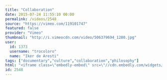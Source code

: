 ```yaml
---
title: "Collaboration"
date: 2015-07-24 11:55:10 00:00
permalink: /videos/2548
source: "https://vimeo.com/119101747"
featured: false
provider: "Vimeo"
thumbnail: "http://i.vimeocdn.com/video/506379694_1280.jpg"
user:
  id: 1373
  username: "trocoloro"
  name: "Iker de Aresti"
tags: ["documentary","culture","collaboration","philosophy"]
html: "<iframe class=\"embedly-embed\" src=\"//cdn.embedly.com/widgets/media.html?src=https%3A%2F%2Fplayer.vimeo.com%2Fvideo%2F119101747&wmode=transparent&url=https%3A%2F%2Fvimeo.com%2F119101747&image=http%3A%2F%2Fi.vimeocdn.com%2Fvideo%2F506379694_1280.jpg&key=daaebf4d9cdd46779200162d0ca86e20&type=text%2Fhtml&schema=vimeo\" width=\"1920\" height=\"1080\" scrolling=\"no\" frameborder=\"0\" allowfullscreen></iframe>"
id: 2548
---
```


